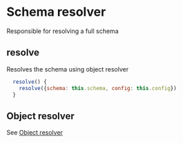 # Schema resolver

Responsible for resolving a full schema

## resolve

Resolves the schema using object resolver

```js
  resolve() {
    resolve({schema: this.schema, config: this.config})
  }
```

## Object resolver

See [Object resolver](./object/Object.md)
